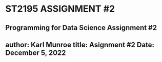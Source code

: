 # ST2195 ASSIGNMENT #2
Programming for Data Science Assignment #2
---
author: Karl Munroe
title: Asignment #2
Date: December 5, 2022
---
